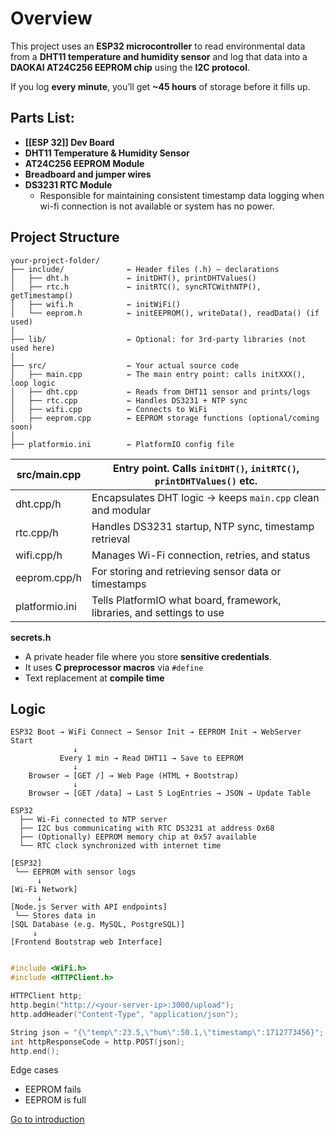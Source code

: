 # Overview

This project uses an **ESP32 microcontroller** to read environmental data from a **DHT11 temperature and humidity sensor** and log that data into a **DAOKAI AT24C256 EEPROM chip** using the **I2C protocol**.

If you log **every minute**, you’ll get **~45 hours** of storage before it fills up.

## **Parts List:**

- **[[ESP 32]] Dev Board**
- **DHT11 Temperature & Humidity Sensor**
- **AT24C256 EEPROM Module**
- **Breadboard and jumper wires**
- **DS3231 RTC Module**
  - Responsible for maintaining consistent timestamp data logging when wi-fi connection is not available or system has no power.

## **Project Structure**

```
your-project-folder/
├── include/              ← Header files (.h) — declarations
│   ├── dht.h             ← initDHT(), printDHTValues()
│   ├── rtc.h             ← initRTC(), syncRTCWithNTP(), getTimestamp()
│   ├── wifi.h            ← initWiFi()
│   └── eeprom.h          ← initEEPROM(), writeData(), readData() (if used)
│
├── lib/                  ← Optional: for 3rd-party libraries (not used here)
│
├── src/                  ← Your actual source code
│   ├── main.cpp          ← The main entry point: calls initXXX(), loop logic
│   ├── dht.cpp           ← Reads from DHT11 sensor and prints/logs
│   ├── rtc.cpp           ← Handles DS3231 + NTP sync
│   ├── wifi.cpp          ← Connects to WiFi
│   ├── eeprom.cpp        ← EEPROM storage functions (optional/coming soon)
│
├── platformio.ini        ← PlatformIO config file

```

| src/main.cpp   | Entry point. Calls `initDHT()`, `initRTC()`, `printDHTValues()` etc.   |
| -------------- | ---------------------------------------------------------------------- |
| dht.cpp/h      | Encapsulates DHT logic → keeps `main.cpp` clean and modular            |
| rtc.cpp/h      | Handles DS3231 startup, NTP sync, timestamp retrieval                  |
| wifi.cpp/h     | Manages Wi-Fi connection, retries, and status                          |
| eeprom.cpp/h   | For storing and retrieving sensor data or timestamps                   |
| platformio.ini | Tells PlatformIO what board, framework, libraries, and settings to use |

**secrets.h**

- A private header file where you store **sensitive credentials**.
- It uses **C preprocessor macros** via `#define`
- Text replacement at **compile time**

## Logic

```
ESP32 Boot → WiFi Connect → Sensor Init → EEPROM Init → WebServer Start
              ↓
           Every 1 min → Read DHT11 → Save to EEPROM
              ↓
    Browser → [GET /] → Web Page (HTML + Bootstrap)
              ↓
    Browser → [GET /data] → Last 5 LogEntries → JSON → Update Table

```

```
ESP32
  ├── Wi-Fi connected to NTP server
  ├── I2C bus communicating with RTC DS3231 at address 0x68
  ├── (Optionally) EEPROM memory chip at 0x57 available
  └── RTC clock synchronized with internet time

```

```
[ESP32]
 └── EEPROM with sensor logs
      ↓
[Wi-Fi Network]
      ↓
[Node.js Server with API endpoints]
 └── Stores data in
[SQL Database (e.g. MySQL, PostgreSQL)]
	 ↓
[Frontend Bootstrap web Interface]


```

```CPP
#include <WiFi.h>
#include <HTTPClient.h>

HTTPClient http;
http.begin("http://<your-server-ip>:3000/upload");
http.addHeader("Content-Type", "application/json");

String json = "{\"temp\":23.5,\"hum\":50.1,\"timestamp\":1712773456}";
int httpResponseCode = http.POST(json);
http.end();

```

Edge cases

- EEPROM fails
- EEPROM is full

[Go to introduction](#overview)
